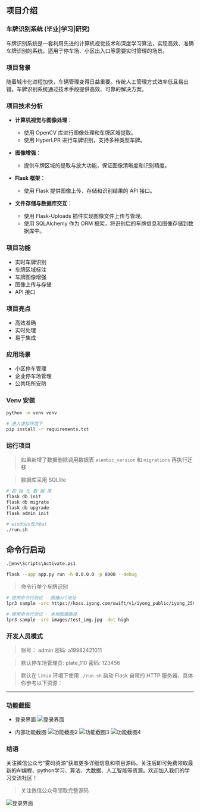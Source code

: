## 项目介绍

### 车牌识别系统 (毕业|学习|研究)

车牌识别系统是一套利用先进的计算机视觉技术和深度学习算法，实现高效、准确车牌识别的系统。适用于停车场、小区出入口等需要实时管理的场景。

### 项目背景

随着城市化进程加快，车辆管理变得日益重要。传统人工管理方式效率低且易出错。车牌识别系统通过技术手段提供高效、可靠的解决方案。

### 项目技术分析

- **计算机视觉与图像处理**：
  - 使用 OpenCV 库进行图像处理和车牌区域提取。
  - 使用 HyperLPR 进行车牌识别，支持多种类型车牌。

- **图像增强**：
  - 提供车牌区域的提取与放大功能，保证图像清晰度和识别精度。

- **Flask 框架**：
  - 使用 Flask 提供图像上传、存储和识别结果的 API 接口。

- **文件存储与数据库交互**：
  - 使用 Flask-Uploads 插件实现图像文件上传与管理。
  - 使用 SQLAlchemy 作为 ORM 框架，将识别后的车牌信息和图像存储到数据库中。

### 项目功能

- 实时车牌识别
- 车牌区域标注
- 车牌图像增强
- 图像上传与存储
- API 接口

### 项目亮点

- 高效准确
- 实时处理
- 易于集成

### 应用场景

- 小区停车管理
- 企业停车场管理
- 公共场所安防

### Venv 安装

```bash
python -m venv venv

# 进入虚拟环境下
pip install -r requirements.txt
```

### 运行项目 

> 如果新增了数据删除调用数据表 `alembic_version` 和 `migrations` 再执行迁移

> 数据库采用 SQLlite

```bash
# 初 始 化 数 据 库
flask db init
flask db migrate
flask db upgrade
flask admin init

# windows改为bat
./run.sh
```

## 命令行启动

```bash
.env\Scripts\Activate.ps1

flask --app app.py run -h 0.0.0.0 -p 8000 --debug
```

> 命令行单个车牌识别

```bash
# 使用命令行测试 - 图像url地址
lpr3 sample -src https://koss.iyong.com/swift/v1/iyong_public/iyong_2596631159095872/image/20190221/1550713902741045679.jpg

# 使用命令行测试 - 本地图像路径
lpr3 sample -src images/test_img.jpg -det high
```

### 开发人员模式

> 账号： admin 密码: a19982421011

> 默认停车场管理员: plate_110 密码: 123456

> 默认在 Linux 环境下使用 `./run.sh` 启动 Flask 自带的 HTTP 服务器，具体你参考以下资源：

---



### 功能截图

- 登录界面
  ![登录界面](docs/img_1.png)

- 内部功能截图
  ![功能截图2](docs/img_2.png)
  ![功能截图3](docs/img_3.png)
  ![功能截图4](docs/img_4.png)

### 结语

关注微信公众号“雾码资源”获取更多详细信息和项目源码。关注后即可免费领取最新的AI编程、python学习、算法、大数据、人工智能等资源。欢迎加入我们的学习交流社区！

> 关注微信公众号领取完整源码

![登录界面](docs/img.png)